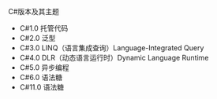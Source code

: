 C#版本及其主题

- C#1.0 托管代码
- C#2.0 泛型
- C#3.0 LINQ（语言集成查询）Language-Integrated Query
- C#4.0 DLR（动态语言运行时）Dynamic Language Runtime
- C#5.0 异步编程
- C#6.0 语法糖
- C#11.0 语法糖